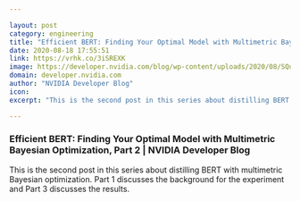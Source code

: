 ```yaml
---

layout: post
category: engineering
title: "Efficient BERT: Finding Your Optimal Model with Multimetric Bayesian Optimization, Part 2"
date: 2020-08-18 17:55:51
link: https://vrhk.co/3iSREXK
image: https://developer.nvidia.com/blog/wp-content/uploads/2020/08/SQuAD-2.0-Fig-1-1.png
domain: developer.nvidia.com
author: "NVIDIA Developer Blog"
icon: 
excerpt: "This is the second post in this series about distilling BERT with multimetric Bayesian optimization. Part 1 discusses the background for the experiment and Part 3 discusses the results."

---
```


### Efficient BERT: Finding Your Optimal Model with Multimetric Bayesian Optimization, Part 2 | NVIDIA Developer Blog

This is the second post in this series about distilling BERT with multimetric Bayesian optimization. Part 1 discusses the background for the experiment and Part 3 discusses the results.